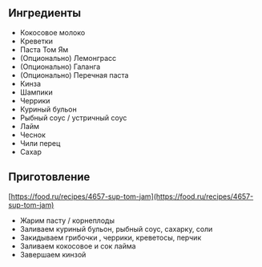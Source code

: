 ## Ингредиенты

- Кокосовое молоко
- Креветки
- Паста Том Ям
- (Опционально) Лемонграсс
- (Опционально) Галанга
- (Опционально) Перечная паста
- Кинза
- Шампики
- Черрики
- Куриный бульон
- Рыбный соус / устричный соус
- Лайм
- Чеснок
- Чили перец
- Сахар

## Приготовление

[https://food.ru/recipes/4657-sup-tom-jam](https://food.ru/recipes/4657-sup-tom-jam)

- Жарим пасту / корнеплоды
- Заливаем куриный бульон, рыбный соус, сахарку, соли 
- Закидываем грибочки , черрики, креветосы, перчик
- Заливаем кокосовое и сок лайма 
- Завершаем кинзой